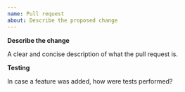 ```yaml
---
name: Pull request
about: Describe the proposed change
---
```


**Describe the change**

A clear and concise description of what the pull request is.

**Testing**

In case a feature was added, how were tests performed?

